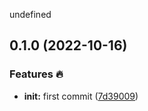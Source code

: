 undefined

## 0.1.0 (2022-10-16)


### Features 🔥

* **init:** first commit ([7d39009](https://github.com/100terres/easelint/commit/7d3900992c4d718bc77a672aa5704ccc81b9dd15))